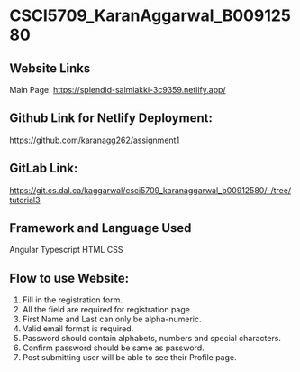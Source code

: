# CSCI5709_KaranAggarwal_B00912580

## Website Links
Main Page: https://splendid-salmiakki-3c9359.netlify.app/


## Github Link for Netlify Deployment: 
https://github.com/karanagg262/assignment1

## GitLab Link:
https://git.cs.dal.ca/kaggarwal/csci5709_karanaggarwal_b00912580/-/tree/tutorial3

## Framework and Language Used
Angular
Typescript
HTML
CSS


## Flow to use Website:
1) Fill in the registration form.
2) All the field are required for registration page. 
2) First Name and Last can only be alpha-numeric.
3) Valid email format is required.
4) Password should contain alphabets, numbers and special characters. 
5) Confirm password should be same as password. 
6) Post submitting user will be able to see their Profile page. 

